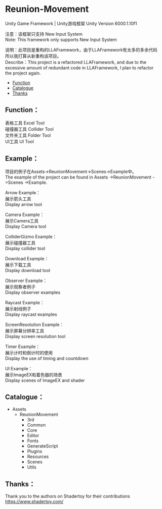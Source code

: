 # Reunion-Movement
Unity Game Framework | Unity游戏框架
Unity Version 6000.1.10f1

注意：该框架只支持 New Input System<br>
Note: This framework only supports New Input System<br>

说明：此项目是重构的LLAFramework，由于LLAFramework有太多的多余代码所以我打算从新重构该项目。<br>
Describe：This project is a refactored LLAFramework, and due to the excessive amount of redundant code in LLAFramework, I plan to refactor the project again.<br>

- [Function](#Function)
- [Catalogue](#Catalogue)
- [Thanks](#Thanks)

## Function：
表格工具 Excel Tool<br>
碰撞器工具 Collider Tool<br>
文件夹工具 Folder Tool<br>
UI工具 UI Tool<br>

## Example：
项目的例子在Assets->ReunionMovement->Scenes->Example中。<br>
The example of the project can be found in Assets ->ReunionMovement ->Scenes ->Example.

Arrow Example：<br>
展示箭头工具<br>
Display arrow tool<br>

Camera Example：<br>
展示Camera工具<br>
Display Camera tool<br>

ColliderGizmo Example：<br>
展示碰撞器工具<br>
Display collider tool<br>

Download Example：<br>
展示下载工具<br>
Display download tool<br>

Observer Example：<br>
展示观察者例子<br>
Display observer examples<br>

Raycast Example：<br>
展示射线例子<br>
Display raycast examples<br>

ScreenResolution Example：<br>
展示屏幕分辨率工具<br>
Display screen resolution tool<br>

Timer Example：<br>
展示计时和倒计时的使用<br>
Display the use of timing and countdown<br>

UI Example：<br>
展示ImageEX和着色器的场景<br>
Display scenes of ImageEX and shader<br>

## Catalogue：<a name="Catalogue"></a>
- Assets
  - ReunionMovement
    - 3rd
    - Common
    - Core
    - Editor
    - Fonts
    - GenerateScript
    - Plugins
    - Resources
    - Scenes
    - Utils

## Thanks：<a name="Thanks"></a>
Thank you to the authors on Shadertoy for their contributions<br>
https://www.shadertoy.com/<br>